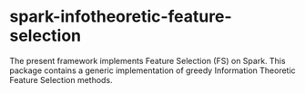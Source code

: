 # spark-infotheoretic-feature-selection
The present framework implements Feature Selection (FS) on Spark. This package contains a generic implementation of greedy Information Theoretic Feature Selection methods. 
